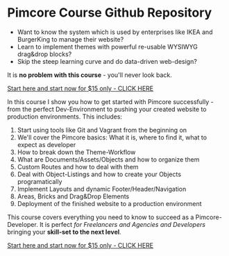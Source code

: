 # Pimcore Course Github Repository

* Want to know the system which is used by enterprises like IKEA and BurgerKing to manage their website?
* Learn to implement themes with powerful re-usable WYSIWYG drag&drop blocks?
* Skip the steep learning curve and do data-driven web-design?

It is __no problem with this course__ - you'll never look back.

[Start here and start now for $15 only - CLICK HERE](https://www.udemy.com/enterprise-cms-applied-implement-a-website-with-pimcore/?couponCode=GITHUBLANDING)

In this course I show you how to get started with Pimcore successfully - from the perfect Dev-Environment to pushing your created website to production environments. This includes:

1. Start using tools like Git and Vagrant from the beginning on
2. We'll cover the Pimcore basics: What it is, where to find it, what to expect as developer
3. How to break down the Theme-Workflow
4. What are Documents/Assets/Objects and how to organize them
5. Custom Routes and how to deal with them
6. Deal with Object-Listings and how to create your Objects programatically
7. Implement Layouts and dynamic Footer/Header/Navigation
8. Areas, Bricks and Drag&Drop Elements
9. Deployment of the finished website to a production environment

This course covers everything you need to know to succeed as a Pimcore-Developer. It is perfect _for Freelancers and Agencies and Developers_ bringing your __skill-set to the next level__.

[Start here and start now for $15 only - CLICK HERE](https://www.udemy.com/enterprise-cms-applied-implement-a-website-with-pimcore/?couponCode=GITHUBLANDING)
